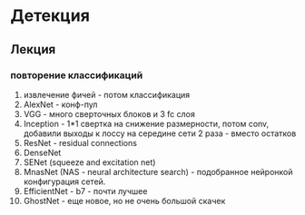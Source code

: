 # Детекция

## Лекция

### повторение классификаций

1. извлечение фичей - потом классификация
2. AlexNet - конф-пул
3. VGG - много сверточных блоков и 3 fc слоя
4. Inception - 1*1 свертка на снижение размерности, потом conv, добавили выходы к лоссу на середине сети 2 раза - вместо остатков
5. ResNet - residual connections
6. DenseNet
7. SENet (squeeze and excitation net)
8. MnasNet (NAS - neural architecture search) - подобранное нейронкой конфигурация сетей.
9. EfficientNet - b7 - почти лучшее
10. GhostNet - еще новое, но не очень большой скачек
